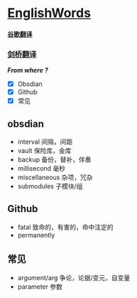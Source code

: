 # [EnglishWords](https://github.com/dululu/notes/issues/28)

#### [谷歌翻译](https://translate.google.com.hk/?hl=zh-CN)
### [剑桥翻译](https://dictionary.cambridge.org/zhs/%E8%AF%8D%E5%85%B8/%E8%8B%B1%E8%AF%AD-%E6%B1%89%E8%AF%AD-%E7%AE%80%E4%BD%93/backup)
**_From where ?_**

- [x] Obsdian
- [x] Github
- [x] 常见
## **obsdian**
- interval       间隔，间距
- vault           保险库，金库
- backup       备份，替补，伴奏
- millisecond 毫秒
- miscellaneous 杂项，冗杂
- submodules 子模块/组
## **Github**
- fatal           致命的，有害的，命中注定的
- permanently
## **常见**
- argument/arg  争论，论据/变元，自变量
- parameter 参数